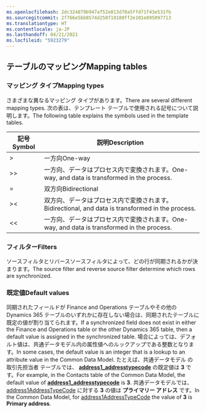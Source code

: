 ```yaml
---
ms.openlocfilehash: 2dc324879b947af52e813d70a5ffd71f43e531fb
ms.sourcegitcommit: 2f766e5bb8574d250f19180ff2e101e895097713
ms.translationtype: HT
ms.contentlocale: ja-JP
ms.lasthandoff: 04/21/2021
ms.locfileid: "5923279"
---
```

## <a name="mapping-tables"></a><span data-ttu-id="9f3c9-101">テーブルのマッピング</span><span class="sxs-lookup"><span data-stu-id="9f3c9-101">Mapping tables</span></span>

### <a name="mapping-types"></a><span data-ttu-id="9f3c9-102">マッピング タイプ</span><span class="sxs-lookup"><span data-stu-id="9f3c9-102">Mapping types</span></span>

<span data-ttu-id="9f3c9-103">さまざまな異なるマッピング タイプがあります。</span><span class="sxs-lookup"><span data-stu-id="9f3c9-103">There are several different mapping types.</span></span> <span data-ttu-id="9f3c9-104">次の表は、テンプレート テーブルで使用される記号について説明します。</span><span class="sxs-lookup"><span data-stu-id="9f3c9-104">The following table explains the symbols used in the template tables.</span></span>

| <span data-ttu-id="9f3c9-105">記号</span><span class="sxs-lookup"><span data-stu-id="9f3c9-105">Symbol</span></span> | <span data-ttu-id="9f3c9-106">説明</span><span class="sxs-lookup"><span data-stu-id="9f3c9-106">Description</span></span> |
|--------|-------------|
| >  | <span data-ttu-id="9f3c9-107">一方向</span><span class="sxs-lookup"><span data-stu-id="9f3c9-107">One-way</span></span> |
| >> | <span data-ttu-id="9f3c9-108">一方向、データはプロセス内で変換されます。</span><span class="sxs-lookup"><span data-stu-id="9f3c9-108">One-way, and data is transformed in the process.</span></span> |
| =  | <span data-ttu-id="9f3c9-109">双方向</span><span class="sxs-lookup"><span data-stu-id="9f3c9-109">Bidirectional</span></span> |
| >< | <span data-ttu-id="9f3c9-110">双方向、データはプロセス内で変換されます。</span><span class="sxs-lookup"><span data-stu-id="9f3c9-110">Bidirectional, and data is transformed in the process.</span></span> |
| << | <span data-ttu-id="9f3c9-111">一方向、データはプロセス内で変換されます。</span><span class="sxs-lookup"><span data-stu-id="9f3c9-111">One-way, and data is transformed in the process.</span></span> |

### <a name="filters"></a><span data-ttu-id="9f3c9-112">フィルター</span><span class="sxs-lookup"><span data-stu-id="9f3c9-112">Filters</span></span>

<span data-ttu-id="9f3c9-113">ソースフィルタとリバースソースフィルタによって、どの行が同期されるかが決まります。</span><span class="sxs-lookup"><span data-stu-id="9f3c9-113">The source filter and reverse source filter determine which rows are synchronized.</span></span>

### <a name="default-values"></a><span data-ttu-id="9f3c9-114">既定値</span><span class="sxs-lookup"><span data-stu-id="9f3c9-114">Default values</span></span>

<span data-ttu-id="9f3c9-115">同期されたフィールドが Finance and Operations テーブルやその他の Dynamics 365 テーブルのいずれかに存在しない場合は、同期されたテーブルに既定の値が割り当てられます。</span><span class="sxs-lookup"><span data-stu-id="9f3c9-115">If a synchronized field does not exist in either the Finance and Operations table or the other Dynamics 365 table, then a default value is assigned in the synchronized table.</span></span> <span data-ttu-id="9f3c9-116">場合によっては、デフォルト値は、共通データモデル内の属性値へのルックアップである整数となります。</span><span class="sxs-lookup"><span data-stu-id="9f3c9-116">In some cases, the default value is an integer that is a lookup to an attribute value in the Common Data Model.</span></span> <span data-ttu-id="9f3c9-117">たとえば、共通データモデル の 取引先担当者 テーブルでは、 [**address1_addresstypecode**](../data-entities/dual-write/customer-mapping.md#customers-v3-to-contacts) の既定値は **3** です。</span><span class="sxs-lookup"><span data-stu-id="9f3c9-117">For example, in the Contacts table of the Common Data Model, the default value of [**address1_addresstypecode**](../data-entities/dual-write/customer-mapping.md#customers-v3-to-contacts) is **3**.</span></span> <span data-ttu-id="9f3c9-118">共通データモデルでは、 [address1AddressTypeCode](/common-data-model/schema/core/applicationcommon/foundationcommon/contact#address1AddressTypeCode) に対する **3** の値は **プライマリー アドレス** です。</span><span class="sxs-lookup"><span data-stu-id="9f3c9-118">In the Common Data Model, for [address1AddressTypeCode](/common-data-model/schema/core/applicationcommon/foundationcommon/contact#address1AddressTypeCode) the value of **3** is **Primary address**.</span></span>
